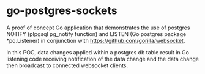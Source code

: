 # go-postgres-sockets

A proof of concept Go application that demonstrates the use of postgres NOTIFY (plpgsql pg_notify function) and LISTEN (Go postgres package *pq.Listener) in conjunction with https://github.com/gorilla/websocket. 

In this POC, data changes applied within a postgres db table result in Go listening code receiving notification of the data change and the data change then broadcast to connected websocket clients.
